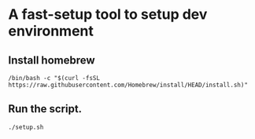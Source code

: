 A fast-setup tool to setup dev environment
==========================================

## Install homebrew
```
/bin/bash -c "$(curl -fsSL https://raw.githubusercontent.com/Homebrew/install/HEAD/install.sh)"
```

## Run the script.
```
./setup.sh
```

